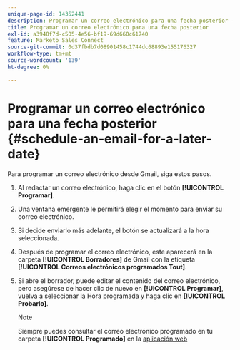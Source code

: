 ```yaml
---
unique-page-id: 14352441
description: Programar un correo electrónico para una fecha posterior - Documentos de Marketo - Documentación del producto
title: Programar un correo electrónico para una fecha posterior
exl-id: a3948f7d-c505-4e56-bf19-69d660c61740
feature: Marketo Sales Connect
source-git-commit: 0d37fbdb7d08901458c1744dc68893e155176327
workflow-type: tm+mt
source-wordcount: '139'
ht-degree: 0%

---
```


# Programar un correo electrónico para una fecha posterior {#schedule-an-email-for-a-later-date}

Para programar un correo electrónico desde Gmail, siga estos pasos.

1. Al redactar un correo electrónico, haga clic en el botón **[!UICONTROL Programar]**.

1. Una ventana emergente le permitirá elegir el momento para enviar su correo electrónico.

1. Si decide enviarlo más adelante, el botón se actualizará a la hora seleccionada.

1. Después de programar el correo electrónico, este aparecerá en la carpeta **[!UICONTROL Borradores]** de Gmail con la etiqueta **[!UICONTROL Correos electrónicos programados Tout]**.

1. Si abre el borrador, puede editar el contenido del correo electrónico, pero asegúrese de hacer clic de nuevo en **[!UICONTROL Programar]**, vuelva a seleccionar la Hora programada y haga clic en **[!UICONTROL Probarlo]**.

   >[!NOTE]
   >
   >Siempre puedes consultar el correo electrónico programado en tu carpeta **[!UICONTROL Programado]** en la [aplicación web](https://toutapp.com/login)
